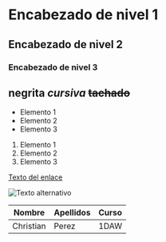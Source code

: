 # Encabezado de nivel 1
## Encabezado de nivel 2
### Encabezado de nivel 3

**negrita**
*cursiva*
~~tachado~~
---



- Elemento 1
- Elemento 2
- Elemento 3

1. Elemento 1
2. Elemento 2
3. Elemento 3

<!-- comentario -->
[Texto del enlace](http://www.ejemplo.com)

   ![Texto alternativo](https://imgs.search.brave.com/PU5hK43yUDdJnLhURvs9VOSSF0HwnEryl8s6Uf0Iejw/rs:fit:500:0:1:0/g:ce/aHR0cHM6Ly9tZWRp/YS5nZXR0eWltYWdl/cy5jb20vaWQvMTI4/NTI2MzgwNi9lcy9m/b3RvL3BlcnNvbmFs/LXBlcnNwZWN0aXZl/LW9mLXBvbGFyb2lk/LXBpY3R1cmUtb3Zl/cmxhcHBpbmctYS1j/b3VudHJ5LXJvYWQt/aW4tdHVzY2FueS5q/cGc_cz02MTJ4NjEy/Jnc9MCZrPTIwJmM9/eHAwVHZvRGZlMFdY/UUFWTC1taDZFY25w/czZJR3Z0bF9KRmlu/WGtEMWo2TT0)

| Nombre | Apellidos | Curso |
| ------------ | ------------ | ------------ |
| Christian      | Perez      | 1DAW      |


